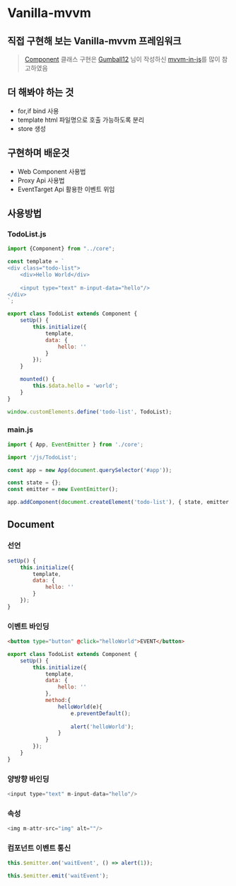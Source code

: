 # Vanilla-mvvm

## 직접 구현해 보는 Vanilla-mvvm 프레임워크

> [Component](core/dom/Component.js) 클래스 구현은 [Gumball12](https://github.com/Gumball12) 님이 작성하신 [mvvm-in-js](https://github.com/Gumball12/mvvm-in-js)를 많이 참고하였음

## 더 해봐야 하는 것

- for,if bind 사용
- template html 파일명으로 호출 가능하도록 분리
- store 생성

## 구현하며 배운것

- Web Component 사용법 
- Proxy Api 사용법 
- EventTarget Api 활용한 이벤트 위임

## 사용방법

### TodoList.js

``` javascript
import {Component} from "../core";

const template = `
<div class="todo-list">
    <div>Hello World</div>
    
    <input type="text" m-input-data="hello"/>
</div>
`;

export class TodoList extends Component {
    setUp() {
        this.initialize({
            template,
            data: {
                hello: ''
            }
        });
    }

    mounted() {
        this.$data.hello = 'world';
    }
}

window.customElements.define('todo-list', TodoList);
```

### main.js

``` javascript
import { App, EventEmitter } from './core';

import '/js/TodoList';

const app = new App(document.querySelector('#app'));

const state = {};
const emitter = new EventEmitter();

app.addComponent(document.createElement('todo-list'), { state, emitter });
```

## Document

### 선언
``` javascript
setUp() {
    this.initialize({
        template,
        data: {
            hello: ''
        }
    });
}
```

### 이벤트 바인딩
``` html
<button type="button" @click="helloWorld">EVENT</button>
```
```javascript
export class TodoList extends Component {
    setUp() {
        this.initialize({
            template,
            data: {
                hello: ''
            },
            method:{
                helloWorld(e){
                    e.preventDefault();
    
                    alert('helloWorld');
                }
            }
        });
    }
}
```

### 양방향 바인딩
``` javascript
<input type="text" m-input-data="hello"/>
```

### 속성 
```javascript
<img m-attr-src="img" alt=""/> 
```

### 컴포넌트 이벤트 통신
``` javascript
this.$emitter.on('waitEvent', () => alert(1));

this.$emitter.emit('waitEvent');
```